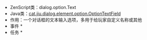 * ZenScript类：dialog.option.Text
* Java类：[cat.jiu.dialog.element.option.OptionTextField]()
* 作用：一个对话框的文本输入选项，多用于给玩家自定义名称或其他
* 事件
    *
* 任务
    * 